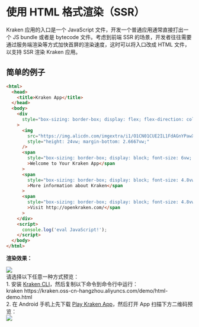 # 使用 HTML 格式渲染（SSR）

Kraken 应用的入口是一个 JavaScript 文件，开发一个普通应用通常直接打出一个 JS bundle 或者是 bytecode 文件。考虑到前端 SSR 的场景，开发者往往需要通过服务端渲染等方式加快首屏的渲染速度，这时可以将入口改成 HTML 文件，以支持 SSR 渲染 Kraken 应用。

## 简单的例子

```html
<html>
  <head>
    <title>Kraken App</title>
  </head>
  <body>
    <div
      style="box-sizing: border-box; display: flex; flex-direction: column; flex-shrink: 0; align-content: flex-start; border-width: 0vw; border-style: solid; border-color: black; margin: 26.6667vw 0vw 0vw; padding: 0vw; min-width: 0vw; align-items: center;"
    >
      <img
        src="https://img.alicdn.com/imgextra/i1/O1CN01CUE2IL1FdAGnYPawX_!!6000000000509-2-tps-350-116.png"
        style="height: 24vw; margin-bottom: 2.6667vw;"
      />
      <span
        style="box-sizing: border-box; display: block; font-size: 6vw; white-space: pre-wrap; font-weight: bold; margin: 2.6667vw 0vw;"
        >Welcome to Your Kraken App</span
      >
      <span
        style="box-sizing: border-box; display: block; font-size: 4.8vw; white-space: pre-wrap; margin: 1.0667vw 0vw; color: rgb(85, 85, 85);"
        >More information about Kraken</span
      >
      <span
        style="box-sizing: border-box; display: block; font-size: 4.8vw; white-space: pre-wrap; margin: 1.0667vw 0vw; color: rgb(85, 85, 85);"
        >Visit http://openkraken.com/</span
      >
    </div>
    <script>
      console.log('eval JavaScript!');
    </script>
  </body>
</html>
```

**渲染效果：**

<div className="code-preview">
  <img className="preview-image" src="https://img.alicdn.com/imgextra/i2/O1CN01U44xcT1PCHDfXyXPz_!!6000000001804-2-tps-750-1680.png" />

  <div className="preview-tips">
    <div className="preview-title">
      请选择以下任意一种方式预览：
    </div>
    <div className="preview-row">
      <div>
        1. 安装 <a href="/guide#快速体验-kraken">Kraken CLI</a>，然后复制以下命令到命令行中运行：
      </div>
      <div className="preview-code">
        kraken https://kraken.oss-cn-hangzhou.aliyuncs.com/demo/html-demo.html
      </div>
    </div>
    <div className="preview-row">
      <div>
        2. 在 Android 手机上先下载 <a href="/guide#kraken-playground" >Play Kraken App</a>，然后打开 App 扫描下方二维码预览：
      </div>
      <img className="preview-qrcode" src="https://img.alicdn.com/imgextra/i4/O1CN01xpUopt1LdyiEmVgi5_!!6000000001323-2-tps-400-400.png" />
    </div>
  </div>
</div>

